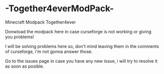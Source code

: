 # -Together4everModPack-
Minecraft Modpack Together4ever

Donwload the modpack here in case curseforge is not working or giving you problems!

I will be solving problems here so, don't mind leaving them in the comments of curseforge, i'm not gonna answer those.

Go to the issues page in case you have any new issue, i will try to resolve it as soon as posible. 
